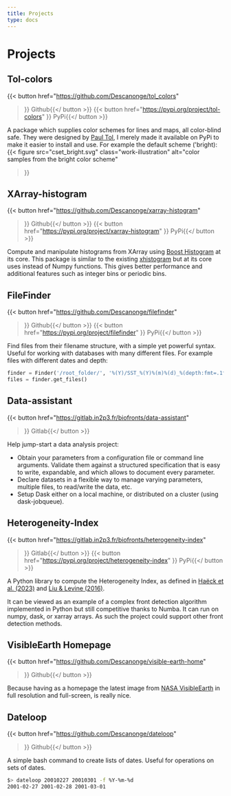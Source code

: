 ```yaml
---
title: Projects
type: docs
---
```


# Projects

## Tol-colors

{{< button href="https://github.com/Descanonge/tol_colors"
>}}<i class="fa fa-github"></i> Github{{</ button >}}
{{< button href="https://pypi.org/project/tol-colors"
>}}<i class="fa-brands fa-python"></i> PyPi{{</ button >}}

A package which supplies color schemes for lines and maps, all color-blind safe.
They were designed by [Paul Tol](https://personal.sron.nl/~pault/), I merely made it available on PyPi to make it easier to install and use.
For example the default scheme ('bright):
{{< figure 
    src="cset_bright.svg"
    class="work-illustration"
    alt="color samples from the bright color scheme"
>}}

## XArray-histogram

{{< button href="https://github.com/Descanonge/xarray-histogram"
>}}<i class="fa fa-github"></i> Github{{</ button >}}
{{< button href="https://pypi.org/project/xarray-histogram"
>}}<i class="fa-brands fa-python"></i> PyPi{{</ button >}}

Compute and manipulate histograms from XArray using [Boost Histogram](https://boost-histogram.readthedocs.io/) at its core.
This package is similar to the existing [xhistogram](https://xhistogram.readthedocs.io/) but at its core uses  instead of Numpy functions.
This gives better performance and additional features such as integer bins or periodic bins.


## FileFinder

{{< button href="https://github.com/Descanonge/filefinder"
>}}<i class="fa fa-github"></i> Github{{</ button >}}
{{< button href="https://pypi.org/project/filefinder"
>}}<i class="fa-brands fa-python"></i> PyPi{{</ button >}}

Find files from their filename structure, with a simple yet powerful syntax.
Useful for working with databases with many different files.
For example files with different dates and depth:
```python
finder = Finder('/root_folder/', '%(Y)/SST_%(Y)%(m)%(d)_%(depth:fmt=.1f).nc')
files = finder.get_files()
```

## Data-assistant

{{< button href="https://gitlab.in2p3.fr/biofronts/data-assistant"
>}}<i class="fa fa-gitlab"></i> Gitlab{{</ button >}}

Help jump-start a data analysis project:
- Obtain your parameters from a configuration file or command line arguments. Validate them against a structured specification that is easy to write, expandable, and which allows to document every parameter.
- Declare datasets in a flexible way to manage varying parameters, multiple files, to read/write the data, etc.
- Setup Dask either on a local machine, or distributed on a cluster (using dask-jobqueue).

## Heterogeneity-Index

{{< button href="https://gitlab.in2p3.fr/biofronts/heterogeneity-index"
>}}<i class="fa fa-gitlab"></i> Gitlab{{</ button >}}
{{< button href="https://pypi.org/project/heterogeneity-index"
>}}<i class="fa-brands fa-python"></i> PyPi{{</ button >}}

A Python library to compute the Heterogeneity Index, as defined in [Haëck et al. (2023)](https://doi.org/10.5194/bg-20-1741-2023) and [Liu & Levine (2016)](https://doi.org/10.1002/2015gl066996).

It can be viewed as an example of a complex front detection algorithm implemented in Python but still competitive thanks to Numba. It can run on numpy, dask, or xarray arrays.
As such the project could support other front detection methods.

## VisibleEarth Homepage

{{< button href="https://github.com/Descanonge/visible-earth-home"
>}}<i class="fa fa-github"></i> Github{{</ button >}}

Because having as a homepage the latest image from [NASA VisibleEarth](http://visibleearth.nasa.gov) in full resolution and full-screen, is really nice.

## Dateloop

{{< button href="https://github.com/Descanonge/dateloop"
>}}<i class="fa fa-github"></i> Github{{</ button >}}

A simple bash command to create lists of dates. Useful for operations on sets of dates.
```sh
$> dateloop 20010227 20010301 -f %Y-%m-%d
2001-02-27 2001-02-28 2001-03-01
```
